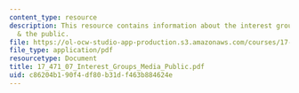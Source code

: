 ```yaml
---
content_type: resource
description: This resource contains information about the interest groups, the media,
  & the public.
file: https://ol-ocw-studio-app-production.s3.amazonaws.com/courses/17-471-american-national-security-policy-fall-2002/c86204b190f4df80b31df463b884624e_17_471_07_Interest_Groups_Media_Public.pdf
file_type: application/pdf
resourcetype: Document
title: 17_471_07_Interest_Groups_Media_Public.pdf
uid: c86204b1-90f4-df80-b31d-f463b884624e
---
```

